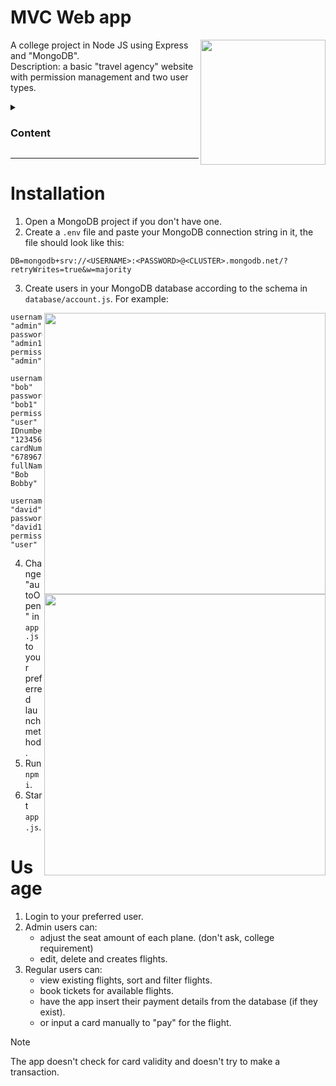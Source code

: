 # MVC Web app

<img align="right" style="width:200px; height:auto;" src="/public/images/favicon.ico">

A college project in Node JS using Express and "MongoDB".<br>
Description: a basic "travel agency" website with permission management and two user types.

<details>
  <summary><h3>Content</h3></summary>

- [Installation](#installation)
- [Usage](#usage)

</details>
<hr>

# Installation

1. Open a MongoDB project if you don't have one.
2. Create a `.env` file and paste your MongoDB connection string in it, the file should look like this:

```
DB=mongodb+srv://<USERNAME>:<PASSWORD>@<CLUSTER>.mongodb.net/?retryWrites=true&w=majority
```

3. Create users in your MongoDB database according to the schema in `database/account.js`. For example:

<img align="right" style="width:450px; height:auto;" src="https://github.com/ElenaChes/Node-Js-Express-MVC-Web-App/assets/54331769/87d71734-4300-4a1a-911d-e02e5fd6de9a">

```
username: "admin"
password: "admin1"
permissions: "admin"
```

```
username: "bob"
password: "bob1"
permissions: "user"
IDnumber: "123456789"
cardNumber: "6789678967896789"
fullName: "Bob Bobby"
```

<img align="right" style="width:450px; height:auto;" src="https://github.com/ElenaChes/Node-Js-Express-MVC-Web-App/assets/54331769/e0096097-8c64-45aa-9951-42cdca488e9b">

```
username: "david"
password: "david1"
permissions: "user"
```

4. Change "autoOpen" in `app.js` to your preferred launch method.
5. Run `npm i`.
6. Start `app.js`.

# Usage

1. Login to your preferred user.
2. Admin users can:
   - adjust the seat amount of each plane. (don't ask, college requirement)
   - edit, delete and creates flights.
3. Regular users can:
   - view existing flights, sort and filter flights.
   - book tickets for available flights.
   - have the app insert their payment details from the database (if they exist).
   - or input a card manually to "pay" for the flight.

> [!NOTE]
> The app doesn't check for card validity and doesn't try to make a transaction.
